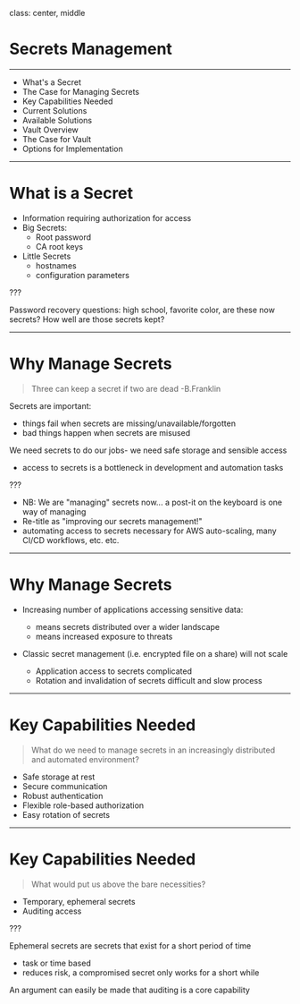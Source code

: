 class: center, middle

# Secrets Management

---

 - What's a Secret
 - The Case for Managing Secrets
 - Key Capabilities Needed
 - Current Solutions
 - Available Solutions
 - Vault Overview
 - The Case for Vault
 - Options for Implementation

---

# What is a Secret

 - Information requiring authorization for access
 - Big Secrets:
   - Root password
   - CA root keys
 - Little Secrets
   - hostnames
   - configuration parameters

???

Password recovery questions: high school, favorite color, are these now secrets? How well are those secrets kept?

---

# Why Manage Secrets

> Three can keep a secret if two are dead -B.Franklin

Secrets are important:
  - things fail when secrets are missing/unavailable/forgotten
  - bad things happen when secrets are misused

We need secrets to do our jobs- we need safe storage and sensible access
  - access to secrets is a bottleneck in development and automation tasks

???

 - NB: We are "managing" secrets now... a post-it on the keyboard is one way of
   managing
 - Re-title as "improving our secrets management!"
 - automating access to secrets necessary for AWS auto-scaling, many CI/CD
   workflows, etc. etc.

---

# Why Manage Secrets

 - Increasing number of applications accessing sensitive data:
   - means secrets distributed over a wider landscape
   - means increased exposure to threats

 - Classic secret management (i.e. encrypted file on a share) will not scale
   - Application access to secrets complicated
   - Rotation and invalidation of secrets difficult and slow process

> 

---

# Key Capabilities Needed

> What do we need to manage secrets in an increasingly distributed and
> automated environment?

 - Safe storage at rest
 - Secure communication
 - Robust authentication
 - Flexible role-based authorization
 - Easy rotation of secrets

---

# Key Capabilities Needed

> What would put us above the bare necessities?

 - Temporary, ephemeral secrets
 - Auditing access

 ???

Ephemeral secrets are secrets that exist for a short period of time
 - task or time based
 - reduces risk, a compromised secret only works for a short while

An argument can easily be made that auditing is a core capability



